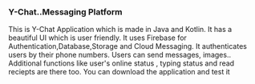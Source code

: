 <h3>Y-Chat..Messaging Platform</h3>
This is Y-Chat Application which is made in Java and Kotlin. It has a beautiful UI which is user friendly. It uses Firebase for Authentication,Database,Storage and Cloud Messaging.
It authenticates users by their phone numbers.
Users can send messages, images..
Additional functions like user's online status , typing status and read reciepts are there too.
You can download the application and test it
